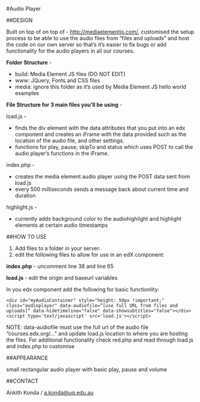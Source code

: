 #Audio Player

##DESIGN

Built on top of  on top of - http://mediaelementjs.com/, customised the setup process to be able to use the audio files from “files and uploads” and  host the code on our own server so that’s it’s easier to fix bugs or add functionality for the audio players in all our courses.

**Folder Structure** - 
* build: Media Element JS files (DO NOT EDIT)
* www: JQuery, Fonts and CSS files 
* media: ignore this folder as it’s used by Media Element JS hello world examples

**File Structure for 3 main files you’ll be using** -

load.js - 
* finds the div element with the data attributes that you put into an edx component and creates an iFrame with the data provided such as the location of the audio file, and other settings. 
* functions for play, pause, skipTo and status which uses POST to call the audio player’s functions in the iFrame. 

index.php - 
* creates the media element audio player using the POST data sent from load.js
* every 500 milliseconds sends a message back about current time and duration

highlight.js -
* currently adds background color to the audiohighlight and highlight elements at certain audio timestamps 

##HOW TO USE

1. Add files to a folder in your server. 
2. edit the following files to allow for use in an edX component:

**index.php** - 
uncomment line 38 and line 65 

**load.js** -
edit the origin and baseurl variables 

In you edx component add the following for basic functionlity:

```
<div id="myAudioContainer" style="height: 50px !important;" class="audioplayer" data-audiofile=“[use full URL from files and uploads]” data-hidetimeline="false" data-showsubtitles="false"></div>
<script type='text/javascript' src='load.js'></script> 
```

NOTE: data-audiofile must use the full url of the audio file “courses.edx.org/…” and update load.js location to where you are hosting the files. For additional functionality check red.php and read through load.js and index.php to customise

##APPEARANCE

small rectangular audio player with basic play, pause and volume

##CONTACT

Ankith Konda / a.konda@uq.edu.au

